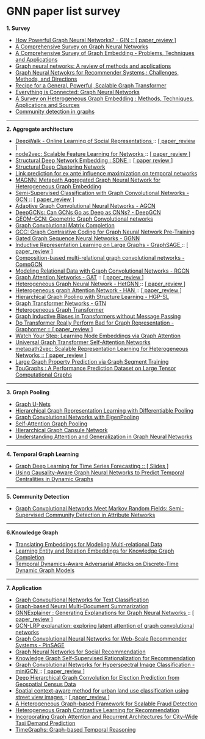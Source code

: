 # GNN paper list survey

**1. Survey**  
* <a href = "https://arxiv.org/pdf/1810.00826.pdf"> How Powerful Graph Neural Networks? - GIN :: </a> <a href = 'https://www.notion.so/How-Powerful-are-Graph-Neural-Networks-GIN-5fe02410440045c78c00c71c0ac0cea8?pvs=4'> [ paper_review ]</a>
* <a href = "https://arxiv.org/pdf/1901.00596.pdf?ref=https://githubhelp.com"> A Comprehensive Survey on Graph Neural Networks </a>
* <a href = "https://arxiv.org/pdf/1709.07604.pdf?ref=https://githubhelp.com">A Comprehensive Survey of Graph Embedding - Problems, Techniques and Applications </a>
* <a href = "https://reader.elsevier.com/reader/sd/pii/S2666651021000012?token=16C2A9332AE81F4D54098EEE79D8535A40695603E95EDA396E895AA03C704FB54F1C28DA614FF06943FA85AEBB7F8603&originRegion=us-east-1&originCreation=20220330071910"> Graph neural networks: A review of methods and applications </a>
* <a href = "https://arxiv.org/pdf/2109.12843.pdf"> Graph Neural Netwokrs for Recommender Systems : Challenges, Methods, and Directions </a>
* <a href = "https://arxiv.org/pdf/2205.12454.pdf"> Recipe for a General, Powerful, Scalable Graph Transformer </a>
* <a href = "https://arxiv.org/pdf/2301.08210.pdf"> Everything is Connected: Graph Neural Networks </a>
* <a href = "https://arxiv.org/pdf/2011.14867.pdf"> A Survey on Heterogeneous Graph Embedding : Methods, Techniques, Applications and Sources </a>
* <a href = 'https://arxiv.org/pdf/0906.0612.pdf%EF%BC%89%E3%80%82'> Community detection in graphs </a>
---

**2. Aggregate architecture** 
* <a href = "https://arxiv.org/pdf/1403.6652.pdf"> DeepWalk - Online Learning of Social Representations </a> :: <a href = "https://melon-buffer-f27.notion.site/DeeWalk-Onlie-Learning-of-Social-Representations-eecf671ad29145c39dff869323114335"> [ paper_review ] </a>
* <a href = "https://arxiv.org/pdf/1607.00653.pdf"> node2vec: Scalable Feature Learning for Networks </a> :: <a href = "https://melon-buffer-f27.notion.site/Node2Vec-Scalable-Feautre-Learning-for-Networks-97d414518f674c92adf8b7f2b432e717"> [ paper_review ] </a>
* <a href = "https://www.kdd.org/kdd2016/papers/files/rfp0191-wangAemb.pdf"> Structural Deep Network Embedding : SDNE </a> :: <a href = "https://www.notion.so/Structural-Deep-Network-Embedding-SDNE-181c5c19b4e94eb680416e857f69c038?pvs=4"> [ paper review ] </a>
* <a href = "https://arxiv.org/pdf/2002.01633.pdf"> Structural Deep Clustering Network </a>
* <a href = "https://arxiv.org/pdf/2305.09965.pdf"> Link prediction for ex ante influence maximization on temporal networks </a>
* <a href = "https://arxiv.org/pdf/2002.01680.pdf"> MAGNN: Metapath Aggregated Graph Neural Network for Heterogeneous Graph Embedding </a>
* <a href = "https://arxiv.org/pdf/1609.02907.pdf"> Semi-Supervised Classification with Graph Convolutional Networks - GCN </a> :: <a href = "https://melon-buffer-f27.notion.site/Semi-supervised-Classification-with-Graph-Convolutional-Networks-06320f5d92c04f418dcefd1fecedba68"> [ paper_review ] </a>
* <a href = "https://arxiv.org/pdf/1801.03226.pdf"> Adaptive Graph Convolutional Neural Networks - AGCN </a>
* <a href = "https://arxiv.org/pdf/1904.03751.pdf"> DeepGCNs: Can GCNs Go as Deep as CNNs? - DeepGCN </a>
* <a href = "https://arxiv.org/pdf/2002.05287.pdf"> GEOM-GCN: Geometric Graph Convolutional networks </a>
* <a href = "https://arxiv.org/pdf/1706.02263.pdf"> Graph Convolutional Matrix Completion </a>
* <a href = "https://arxiv.org/pdf/2006.09963.pdf"> GCC: Graph Contrastive Coding for Graph Neural Network Pre-Training </a>
* <a href = "https://arxiv.org/pdf/1511.05493.pdf"> Gated Graph Sequence Neural Networks - GGNN </a>
* <a href = "https://arxiv.org/pdf/1706.02216.pdf"> Inductive Representation Learning on Large Graphs - GraphSAGE </a> :: <a href = "https://www.notion.so/Inductive-Representation-Learning-on-Large-Graphs-GraphSAGE-905e95556aa248d68cfee086a3ecebfd?pvs=4"> [ paper_review ] </a>
* <a href = "https://arxiv.org/pdf/1911.03082.pdf?ref=https://githubhelp.com"> Composition-based multi-relational graph convolutional networks - CompGCN </a>
* <a href = "https://arxiv.org/pdf/1703.06103.pdf"> Modeling Relational Data with Graph Convolutional Networks - RGCN </a>
* <a href = "https://arxiv.org/pdf/1710.10903.pdf"> Graph Attention Networks - GAT</a> :: <a href = "https://melon-buffer-f27.notion.site/Graph-Attention-Networks-59c1ce15b51440a8b057edb2e2aa2189"> [ paper_review ] </a> 
* <a href = "https://dl.acm.org/doi/pdf/10.1145/3292500.3330961"> Heterogeneous Graph Neural Network - HetGNN </a> :: <a href = "https://melon-buffer-f27.notion.site/Heterogeneous-Graph-Neural-Network-HetGNN-1222245f13b44fb9b17f4fcc8b30782d?pvs=4"> [ paper_review ] </a>
* <a href = "https://arxiv.org/pdf/1903.07293.pdf"> Heterogeneous graph Attention Network - HAN </a> </a> :: <a href = "https://www.notion.so/Heterogeneous-Graph-Attention-Network-HAN-8b2d0aab4e9147269fa7516ce46cb34e?pvs=4"> [ paper_review ] </a>
* <a href = "https://arxiv.org/pdf/1911.05954.pdf"> Hierarchical Graph Pooling with Structure Learning - HGP-SL </a>
* <a href = "https://arxiv.org/pdf/1911.06455.pdf"> Graph Transformer Networks - GTN </a>
* <a href = "https://arxiv.org/abs/2003.01332"> Heterogeneous Graph Transformer </a>
* <a href = "https://arxiv.org/pdf/2305.17589.pdf"> Graph Inductive Biases in Transformers without Message Passing </a> 
* <a href = "https://openreview.net/pdf?id=OeWooOxFwDa"> Do Transformer Really Perform Bad for Graph Representation - Graphormer :: <a href = "https://melon-buffer-f27.notion.site/Do-Transformers-Really-Perform-Bad-for-Graph-Representation-Graphormer-c2284d3d653945aa800898c7b3fdb8b6"> [ paper_review ] </a>
* <a href = "https://arxiv.org/abs/1710.09599"> Watch Your Step: Learning Node Embeddings via Graph Attention </a>
* <a href = "https://arxiv.org/pdf/1909.11855.pdf"> Universal Graph Transformer Self-Attention Networks </a>
* <a href = 'https://dl.acm.org/doi/pdf/10.1145/3097983.3098036'> metapath2vec: Scalable Representation Learning for Heterogeneous Networks :: </a> <a href = "https://melon-buffer-f27.notion.site/metapath2vec-Scalable-Representation-Learning-for-Heterogeneous-Networks-cf0ff227e1874f56855fc54ec0f3017f?pvs=4"> [ paper_review ] </a>
* <a href = 'https://arxiv.org/pdf/2305.12322.pdf'> Large Graph Property Prediction via Graph Segment Training </a>
* <a href = 'https://arxiv.org/pdf/2308.13490.pdf'> TpuGraphs : A Performance Prediction Dataset on Large Tensor Computational Graphs </a> 
---

**3. Graph Pooling**
* <a href = "https://arxiv.org/pdf/1905.05178.pdf"> Graph U-Nets </a>
* <a href = "https://arxiv.org/pdf/1806.08804.pdf"> Hierarchical Graph Representation Learning with Differentiable Pooling </a>
* <a href = "https://arxiv.org/pdf/1904.13107.pdf"> Graph Convolutional Networks with EigenPooling </a>
* <a href = "https://arxiv.org/pdf/1904.08082.pdf"> Self-Attention Graph Pooling </a>
* <a href = "https://arxiv.org/pdf/2012.08734.pdf"> Hierarchical Graph Capsule Network </a>
* <a href = 'https://arxiv.org/pdf/1905.02850.pdf'> Understanding Attention and Generalization in Graph Neural Networks </a>
---

**4. Temporal Graph Learning**

* <a href = 'https://arxiv.org/pdf/2310.15978.pdf'> Graph Deep Learning for Time Series Forecasting :: </a> <a href = 'https://gmlg.ch/tutorials/graph-based-processing/gdl4sts_handout.pdf'> [ Slides ] </a>
* <a href = 'https://arxiv.org/pdf/2310.15865.pdf'> Using Causality-Aware Graph Neural Networks to Predict Temporal Centralities in Dynamic Graphs </a>

---
**5. Community Detection** 
* <a href = "https://ojs.aaai.org/index.php/AAAI/article/view/3780"> Graph Convolutional Networks Meet Markov Random Fields: Semi-Supervised Community Detection in Attribute Networks </a>
---

**6.Knowledge Graph**
* <a href = "https://proceedings.neurips.cc/paper/2013/file/1cecc7a77928ca8133fa24680a88d2f9-Paper.pdf"> Translating Embeddings for Modeling Multi-relational Data </a>
* <a href = "https://linyankai.github.io/publications/aaai2015_transr.pdf"> Learning Entity and Relation Embeddings for Knowledge Graph Completion </a>
* <a href = 'https://dl.acm.org/doi/pdf/10.1145/3580305.3599517'> Temporal Dynamics-Aware Adversarial Attacks on Discrete-Time Dynamic Graph Models</a>

---

**7. Application**
* <a href = "https://arxiv.org/pdf/1809.05679.pdf"> Graph Convoultional Networks for Text Classification </a>
* <a href = "https://aclanthology.org/K17-1045.pdf"> Graph-based Neural Multi-Document Summarization </a>
* <a href = "https://arxiv.org/pdf/1903.03894.pdf"> GNNExplainer : Generating Explanations for Graph Neural Networks </a> :: <a href = "https://www.notion.so/Adaptive-Graph-Convolutional-Neural-Networks-AGCN-de355b6c34cc4577bdd7d9f7d959c71d?pvs=4"> [ paper_review ] </a>
* <a href = "https://ieeexplore.ieee.org/document/9207639"> GCN-LRP explanation: exploring latent attention of graph convolutional networks </a>
* <a href = "https://arxiv.org/pdf/1806.01973.pdf"> Graph Convolutional Neural Networks for Web-Scale Recommender Systems - PinSAGE </a>
* <a href = "https://arxiv.org/pdf/1902.07243.pdf"> Graph Neural Networks for Social Recommendation </a>
* <a href = "https://arxiv.org/pdf/2307.02759.pdf"> Knowledge Graph Self-Supervised Rationalization for Recommendation </a>
* <a href = "https://arxiv.org/pdf/2008.02457.pdf"> Graph Convolutional Networks for Hyperspectral Image Classification - miniGCN </a> :: <a href = "https://melon-buffer-f27.notion.site/Graph-Convoluional-Networks-for-Hyperspectral-Image-Classification-c00146a71d7e4646871617b31ec6b31d"> [ paper_review ] </a>
* <a href = "https://ojs.aaai.org/index.php/AAAI/article/view/3841"> Deep Hierarchical Graph Convolution for Election Prediction from Geospatial Census Data </a>
* <a href = "https://www.sciencedirect.com/science/article/abs/pii/S0924271622001988"> Spatial context-aware method for urban land use classification using street view images </a> :: <a href = "https://www.notion.so/Spatial-context-aware-method-for-urban-land-use-classification-using-street-view-images-SC-GCN-acea5f004cd641b0bf2bc9cc7f992394?pvs=4"> [ paper_review ] </a>
* <a href = "https://assets.amazon.science/4c/4f/0fbc52ea470c91edec2c6bb8252d/a-heterogeneous-graph-based-framework-for-scalable-fraud-detection.pdf"> A Heterogeneous Graph-based Framework for Scalable Fraud Detection </a>
* <a href = "https://arxiv.org/pdf/2303.00995.pdf"> Heterogeneous Graph Contrastive Learning for Recommendation</a>
* <a href = 'https://www.mdpi.com/2220-9964/8/9/414'> Incorporating Graph Attention and Recurrent Architectures for City-Wide Taxi Demand Prediction </a>
* <a href = 'https://arxiv.org/pdf/2401.03134.pdf'> TimeGraphs: Graph-based Temporal Reasoning </a>
